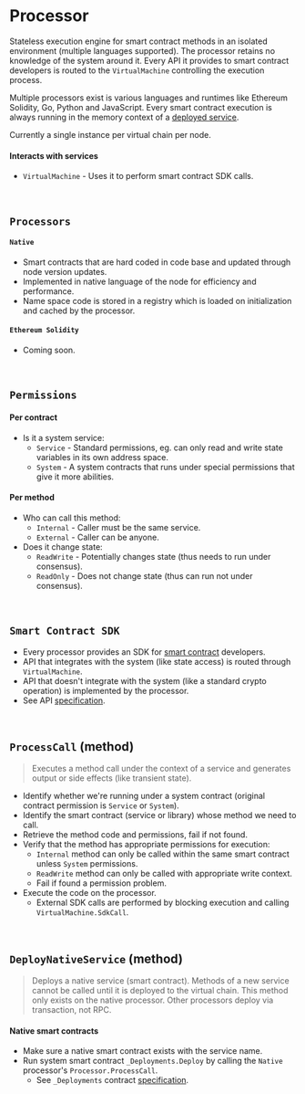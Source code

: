 # Processor

Stateless execution engine for smart contract methods in an isolated environment (multiple languages supported). The processor retains no knowledge of the system around it. Every API it provides to smart contract developers is routed to the `VirtualMachine` controlling the execution process.

Multiple processors exist is various languages and runtimes like Ethereum Solidity, Go, Python and JavaScript. Every smart contract execution is always running in the memory context of a [deployed service](../../terminology.md).

Currently a single instance per virtual chain per node.

#### Interacts with services

* `VirtualMachine` - Uses it to perform smart contract SDK calls.

&nbsp;
## `Processors`

#### `Native`
* Smart contracts that are hard coded in code base and updated through node version updates.
* Implemented in native language of the node for efficiency and performance.
* Name space code is stored in a registry which is loaded on initialization and cached by the processor.

#### `Ethereum Solidity`
* Coming soon.

&nbsp;
## `Permissions`

#### Per contract
* Is it a system service:
  * `Service` - Standard permissions, eg. can only read and write state variables in its own address space.
  * `System` - A system contracts that runs under special permissions that give it more abilities.

#### Per method
* Who can call this method:
  * `Internal` - Caller must be the same service.
  * `External` - Caller can be anyone.
* Does it change state:
  * `ReadWrite` - Potentially changes state (thus needs to run under consensus).
  * `ReadOnly` - Does not change state (thus can run not under consensus).

&nbsp;
## `Smart Contract SDK`

* Every processor provides an SDK for [smart contract](../../terminology.md) developers.
* API that integrates with the system (like state access) is routed through `VirtualMachine`.
* API that doesn't integrate with the system (like a standard crypto operation) is implemented by the processor.
* See API [specification](../smart-contracts/sdk/api.md).

&nbsp;
## `ProcessCall` (method)

> Executes a method call under the context of a service and generates output or side effects (like transient state).

* Identify whether we're running under a system contract (original contract permission is `Service` or `System`).
* Identify the smart contract (service or library) whose method we need to call.
* Retrieve the method code and permissions, fail if not found.
* Verify that the method has appropriate permissions for execution:
  * `Internal` method can only be called within the same smart contract unless `System` permissions.
  * `ReadWrite` method can only be called with appropriate write context.
  * Fail if found a permission problem.
* Execute the code on the processor.
  * External SDK calls are performed by blocking execution and calling `VirtualMachine.SdkCall`.

&nbsp;
## `DeployNativeService` (method)

> Deploys a native service (smart contract). Methods of a new service cannot be called until it is deployed to the virtual chain. This method only exists on the native processor. Other processors deploy via transaction, not RPC.

#### Native smart contracts
* Make sure a native smart contract exists with the service name.
* Run system smart contract `_Deployments.Deploy` by calling the `Native` processor's `Processor.ProcessCall`.
  * See `_Deployments` contract [specification](../smart-contracts/system/_Deployments.md).


<!-- TODO: oded add the diagrams again

&nbsp;
![alt text][processor_interface] <br/><br/>

[processor_interface]: ../_img/processor_interface.png "VM - Processor Interface"

-->
